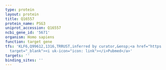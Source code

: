 ```yaml
---
type: protein
layout: protein
title: Q16557
protein_name: PSG3
uniprot_accession: Q16557
ncbi_gene_id: '5671'
organism: Homo sapiens
function: target gene
tfs: 'KLF6,Q99612,1316,TRRUST,inferred by curator,&ensp;<a href="https://www.ncbi.nlm.nih.gov/pubmed/?term=21799854%5Buid%5D"
  target="_blank"><i uk-icon="icon: link"></i>Pubmed</a>'
targets: ''
binding_sites: ''
---
```

